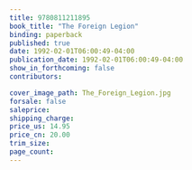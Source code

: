 ```yaml
---
title: 9780811211895
book_title: "The Foreign Legion"
binding: paperback
published: true
date: 1992-02-01T06:00:49-04:00
publication_date: 1992-02-01T06:00:49-04:00
show_in_forthcoming: false
contributors:

cover_image_path: The_Foreign_Legion.jpg
forsale: false
saleprice:
shipping_charge:
price_us: 14.95
price_cn: 20.00
trim_size:
page_count:
---
```


